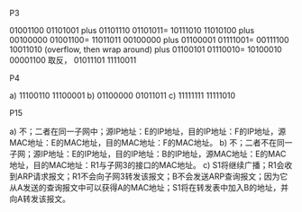 P3

01001100  01101001
plus
01101110  01101011=
10111010 11010100
plus
00100000  01001100=
11011011 00100000
plus
01100001  01111001=
00111100 10011010  (overflow, then wrap around)
plus
01100101  01110010=
10100010  00001100
取反，
01011101 11110011

P4

a) 11100110 11100001 
b) 01100000 01011011
c) 11111111 11111010

P15

a) 不；二者在同一子网中；源IP地址：E的IP地址，目的IP地址：F的IP地址，源MAC地址：E的MAC地址，目的MAC地址：F的MAC地址。
b) 不；二者不在同一子网；源IP地址：E的IP地址，目的IP地址：B的IP地址，源MAC地址：E的MAC地址，目的MAC地址：R1与子网3的接口的MAC地址。
c) S1将继续广播；R1会收到ARP请求报文；R1不会向子网3转发该报文；B不会发送ARP查询报文；因为它从A发送的查询报文中可以获得A的MAC地址；S1将在转发表中加入B的地址，并向A转发该报文。
